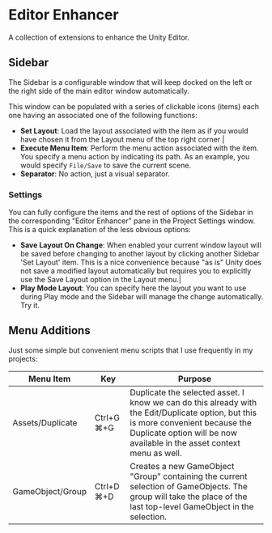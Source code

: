 # Editor Enhancer
A collection of extensions to enhance the Unity Editor.

## Sidebar

The Sidebar is a configurable window that will keep docked on the left or the right side of the main editor window automatically.

This window can be populated with a series of clickable icons (items) each one having an associated one of the following functions:

* **Set Layout**: Load the layout associated with the item as if you would have chosen it from the Layout menu of the top right corner |
* **Execute Menu Item**: Perform the menu action associated with the item. You specify a menu action by indicating its path. As an example, you would specify `File/Save` to save the current scene.
* **Separator**: No action, just a visual separator.

### Settings

You can fully configure the items and the rest of options of the Sidebar in the corresponding "Editor Enhancer" pane in the Project Settings window. This is a quick explanation of the less obvious options:

* **Save Layout On Change**: When enabled your current window layout will be saved before changing to another layout by clicking another Sidebar 'Set Layout' item. This is a nice convenience because "as is" Unity does not save a modified layout automatically but requires you to explicitly use the Save Layout option in the Layout menu.|
* **Play Mode Layout**: You can specify here the layout you want to use during Play mode and the Sidebar will manage the change automatically. Try it.


## Menu Additions

Just some simple but convenient menu scripts that I use frequently in my projects:

| Menu Item | Key | Purpose |
|---|---|---|
| Assets/Duplicate | Ctrl+G ⌘+G |Duplicate the selected asset. I know we can do this already with the Edit/Duplicate option, but this is more convenient because the Duplicate option will be now available in the asset context menu as well. |
| GameObject/Group | Ctrl+D ⌘+D |Creates a new GameObject "Group" containing the current selection of GameObjects. The group will take the place of the last top-level GameObject in the selection. |


